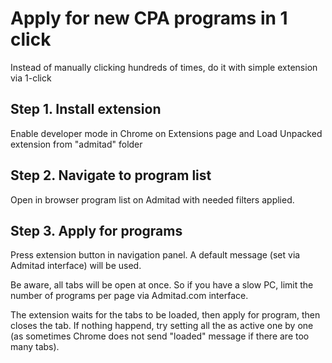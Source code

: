 # Apply for new CPA programs in 1 click
Instead of manually clicking hundreds of times, do it with simple extension via 1-click

## Step 1. Install extension
Enable developer mode in Chrome on Extensions page and Load Unpacked extension from "admitad" folder

## Step 2. Navigate to program list
Open in browser program list on Admitad with needed filters applied.

## Step 3. Apply for programs
Press extension button in navigation panel. A default message (set via Admitad interface) will be used.

Be aware, all tabs will be open at once. So if you have a slow PC, limit the number of programs per page via Admitad.com interface.

The extension waits for the tabs to be loaded, then apply for program, then closes the tab. If nothing happend, try setting all the as active one by one (as sometimes Chrome does not send "loaded" message if there are too many tabs).
